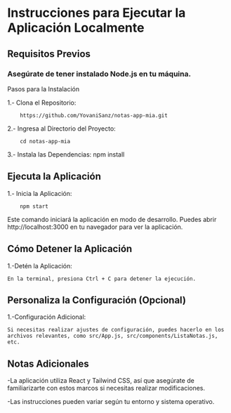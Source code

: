 #
# Instrucciones para Ejecutar la Aplicación Localmente

## Requisitos Previos

### Asegúrate de tener instalado Node.js en tu máquina.

Pasos para la Instalación

1.- Clona el Repositorio: 

        https://github.com/YovaniSanz/notas-app-mia.git

2.- Ingresa al Directorio del Proyecto: 

        cd notas-app-mia

3.- Instala las Dependencias: npm install



## Ejecuta la Aplicación

1.- Inicia la Aplicación: 

        npm start
    
Este comando iniciará la aplicación en modo de desarrollo. Puedes abrir http://localhost:3000 en tu navegador para ver la aplicación.



## Cómo Detener la Aplicación

1.-Detén la Aplicación:

    En la terminal, presiona Ctrl + C para detener la ejecución.

## Personaliza la Configuración (Opcional)

1.-Configuración Adicional:

    Si necesitas realizar ajustes de configuración, puedes hacerlo en los archivos relevantes, como src/App.js, src/components/ListaNotas.js, etc.

## Notas Adicionales

 -La aplicación utiliza React y Tailwind CSS, así que asegúrate de familiarizarte con estos marcos si necesitas realizar modificaciones.

 -Las instrucciones pueden variar según tu entorno y sistema operativo.

